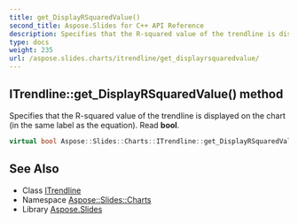 ```yaml
---
title: get_DisplayRSquaredValue()
second_title: Aspose.Slides for C++ API Reference
description: Specifies that the R-squared value of the trendline is displayed on the chart (in the same label as the equation). Read bool.
type: docs
weight: 235
url: /aspose.slides.charts/itrendline/get_displayrsquaredvalue/
---
```

## ITrendline::get_DisplayRSquaredValue() method


Specifies that the R-squared value of the trendline is displayed on the chart (in the same label as the equation). Read **bool**.

```cpp
virtual bool Aspose::Slides::Charts::ITrendline::get_DisplayRSquaredValue()=0
```

## See Also

* Class [ITrendline](../)
* Namespace [Aspose::Slides::Charts](../../)
* Library [Aspose.Slides](../../../)